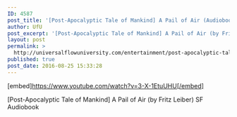 ```yaml
---
ID: 4587
post_title: '[Post-Apocalyptic Tale of Mankind] A Pail of Air (Audiobook)'
author: UfU
post_excerpt: '[Post-Apocalyptic Tale of Mankind] A Pail of Air (by Fritz Leiber) SF Audiobook'
layout: post
permalink: >
  http://universalflowuniversity.com/entertainment/post-apocalyptic-tale-of-mankind-a-pail-of-air-audiobook/
published: true
post_date: 2016-08-25 15:33:28
---
```

[embed]https://www.youtube.com/watch?v=3-X-1EtuUHU[/embed]<br>
<p>[Post-Apocalyptic Tale of Mankind] A Pail of Air (by Fritz Leiber) SF Audiobook</p>
